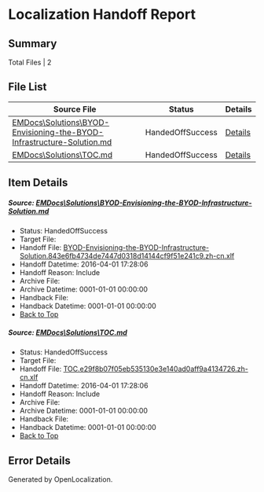 # <a name='report-top'></a> Localization Handoff Report

## Summary
 Total Files | 2

## File List
 Source File | Status | Details 
 ----------- | ------ | ------- 
 [EMDocs\Solutions\BYOD-Envisioning-the-BYOD-Infrastructure-Solution.md](https://github.com/Microsoft/EMDocs-pr/blob/c372eeb4603efa18943ab25c71b10c5cdde9e4c0/EMDocs/Solutions/BYOD-Envisioning-the-BYOD-Infrastructure-Solution.md) | HandedOffSuccess | [Details](#2b646efc3028e3e92f64963b1d6753fbf1ad38d171)
 [EMDocs\Solutions\TOC.md](https://github.com/Microsoft/EMDocs-pr/blob/464b84059bfe86033ee22456efb3fcd6c0f5a6a0/EMDocs/Solutions/TOC.md) | HandedOffSuccess | [Details](#ce144b9f9b9a6464da8c6ce5e33a98e208dda1ea329)

## Item Details
##### <a name='2b646efc3028e3e92f64963b1d6753fbf1ad38d171'></a> Source: [EMDocs\Solutions\BYOD-Envisioning-the-BYOD-Infrastructure-Solution.md](https://github.com/Microsoft/EMDocs-pr/blob/c372eeb4603efa18943ab25c71b10c5cdde9e4c0/EMDocs/Solutions/BYOD-Envisioning-the-BYOD-Infrastructure-Solution.md)
* Status: HandedOffSuccess
* Target File: 
* Handoff File: [BYOD-Envisioning-the-BYOD-Infrastructure-Solution.843e6fb4734de7447d0318d14144cf9f51e241c9.zh-cn.xlf](https://github.com/Microsoft/EM.handoff/blob/bedb0c6d5c54c12772851078751517026cf925d0/ol-handoff/Microsoft/EMDocs-pr.zh-cn/master/BYOD-Envisioning-the-BYOD-Infrastructure-Solution.843e6fb4734de7447d0318d14144cf9f51e241c9.zh-cn.xlf)
* Handoff Datetime: 2016-04-01 17:28:06
* Handoff Reason: Include
* Archive File: 
* Archive Datetime: 0001-01-01 00:00:00
* Handback File: 
* Handback Datetime: 0001-01-01 00:00:00
* [Back to Top](#report-top)

##### <a name='ce144b9f9b9a6464da8c6ce5e33a98e208dda1ea329'></a> Source: [EMDocs\Solutions\TOC.md](https://github.com/Microsoft/EMDocs-pr/blob/464b84059bfe86033ee22456efb3fcd6c0f5a6a0/EMDocs/Solutions/TOC.md)
* Status: HandedOffSuccess
* Target File: 
* Handoff File: [TOC.e29f8b07f05eb535130e3e140ad0aff9a4134726.zh-cn.xlf](https://github.com/Microsoft/EM.handoff/blob/bedb0c6d5c54c12772851078751517026cf925d0/ol-handoff/Microsoft/EMDocs-pr.zh-cn/master/TOC.e29f8b07f05eb535130e3e140ad0aff9a4134726.zh-cn.xlf)
* Handoff Datetime: 2016-04-01 17:28:06
* Handoff Reason: Include
* Archive File: 
* Archive Datetime: 0001-01-01 00:00:00
* Handback File: 
* Handback Datetime: 0001-01-01 00:00:00
* [Back to Top](#report-top)


## Error Details

Generated by OpenLocalization.
